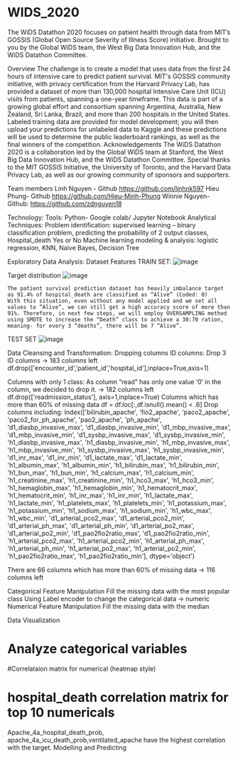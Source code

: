 # WIDS_2020
The WiDS Datathon 2020 focuses on patient health through data from MIT’s GOSSIS (Global Open Source Severity of Illness Score) initiative. Brought to you by the Global WiDS team, the West Big Data Innovation Hub, and the WiDS Datathon Committee.

Overview
The challenge is to create a model that uses data from the first 24 hours of intensive care to predict patient survival. MIT's GOSSIS community initiative, with privacy certification from the Harvard Privacy Lab, has provided a dataset of more than 130,000 hospital Intensive Care Unit (ICU) visits from patients, spanning a one-year timeframe. This data is part of a growing global effort and consortium spanning Argentina, Australia, New Zealand, Sri Lanka, Brazil, and more than 200 hospitals in the United States.
Labeled training data are provided for model development; you will then upload your predictions for unlabeled data to Kaggle and these predictions will be used to determine the public leaderboard rankings, as well as the final winners of the competition.
Acknowledgements
​The WiDS Datathon 2020 is a collaboration led by the Global WiDS team at Stanford, the West Big Data Innovation Hub, and the WiDS Datathon Committee. Special thanks to the MIT GOSSIS Initiative, the University of Toronto, and the Harvard Data Privacy Lab, as well as our growing community of sponsors and supporters.

Team members
Linh Nguyen - Github https://github.com/linhnk597 
Hieu Phung- Github https://github.com/Hieu-Minh-Phung
Winnie Nguyen- Github: https://github.com/zdnguyen18 

Technology:
Tools: Python- Google colab/ Jupyter Notebook
Analytical Techniques:
Problem identification: supervised learning – binary classification problem, predicting the probability of 2 output classes, Hospital_death Yes or No
Machine learning modeling & analysis: logistic regression, KNN, Naive Bayes, Decision Tree

Exploratory Data Analysis:
Dataset Features
TRAIN SET:
![image](https://user-images.githubusercontent.com/59891364/107321452-27b13500-6a68-11eb-8714-1a726445a37e.png)

Target distribution
![image](https://user-images.githubusercontent.com/59891364/107321284-e1f46c80-6a67-11eb-9f87-5fe7ef41b549.png)
  
	The patient survival prediction dataset has heavily imbalance target as 91.4% of hospital_death are classified as “Alive” (Coded: 0)
	With this situation, even without any model applied and we set all values to “Alive”, we can still get a high accuracy score of more than 91%. Therefore, in next few steps, we will employ OVERSAMPLING method using SMOTE to increase the “Death” class to achieve a 30:70 ration, meaning- for every 3 “deaths”, there will be 7 “Alive”.

TEST SET
![image](https://user-images.githubusercontent.com/59891364/107321507-431c4000-6a68-11eb-9b4f-673dcd82f859.png)
	
Data Cleansing and Transformation:
Dropping columns
ID columns:
Drop 3 ID columns -> 183 columns left
df.drop(['encounter_id','patient_id','hospital_id'],inplace=True,axis=1)

Columns with only 1 class: 
As column “read” has only one value ‘0’ in the column, we decided to drop it.
-> 182 columns left
df.drop(['readmission_status'], axis=1,inplace=True)
Columns which has more than 60% of missing data
df = df.loc[:,df.isnull().mean() < .6]
Drop columns including: 
Index(['bilirubin_apache', 'fio2_apache', 'paco2_apache', 'paco2_for_ph_apache', 'pao2_apache', 'ph_apache', 'd1_diasbp_invasive_max', 'd1_diasbp_invasive_min', 'd1_mbp_invasive_max', 'd1_mbp_invasive_min', 'd1_sysbp_invasive_max', 'd1_sysbp_invasive_min', 'h1_diasbp_invasive_max', 'h1_diasbp_invasive_min', 'h1_mbp_invasive_max', 'h1_mbp_invasive_min', 'h1_sysbp_invasive_max', 'h1_sysbp_invasive_min', 'd1_inr_max', 'd1_inr_min', 'd1_lactate_max', 'd1_lactate_min', 'h1_albumin_max', 'h1_albumin_min', 'h1_bilirubin_max', 'h1_bilirubin_min', 'h1_bun_max', 'h1_bun_min', 'h1_calcium_max', 'h1_calcium_min', 'h1_creatinine_max', 'h1_creatinine_min', 'h1_hco3_max', 'h1_hco3_min', 'h1_hemaglobin_max', 'h1_hemaglobin_min', 'h1_hematocrit_max', 'h1_hematocrit_min', 'h1_inr_max', 'h1_inr_min', 'h1_lactate_max', 'h1_lactate_min', 'h1_platelets_max', 'h1_platelets_min', 'h1_potassium_max', 'h1_potassium_min', 'h1_sodium_max', 'h1_sodium_min', 'h1_wbc_max', 'h1_wbc_min', 'd1_arterial_pco2_max',
       'd1_arterial_pco2_min', 'd1_arterial_ph_max', 'd1_arterial_ph_min', 'd1_arterial_po2_max', 'd1_arterial_po2_min', 'd1_pao2fio2ratio_max', 'd1_pao2fio2ratio_min', 'h1_arterial_pco2_max', 'h1_arterial_pco2_min', 'h1_arterial_ph_max', 'h1_arterial_ph_min', 'h1_arterial_po2_max', 'h1_arterial_po2_min', 'h1_pao2fio2ratio_max', 'h1_pao2fio2ratio_min'],
      dtype='object')

There are 66 columns which has more than 60% of missing data -> 116 columns left
	
Categorical Feature Manipulation
Fill the missing data with the most popular class
Using Label encoder to change the categorical data -> numeric
	Numerical Feature Manipulation
Fill the missing data with the median

Data Visualization
# Analyze categorical variables




#Correlataion matrix for numerical (heatmap style)



# hospital_death correlation matrix for top 10 numericals


Apache_4a_hospital_death_prob, apache_4a_icu_death_prob,ventilated_apache have the highest correlation with the target.
Modelling and Predicting

